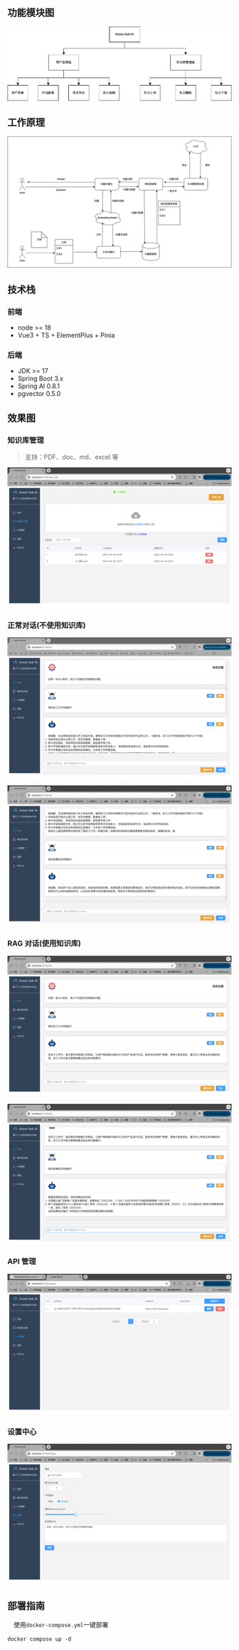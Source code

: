 ## 功能模块图

![](doc/images/know-hub-ai-功能模块图.png)

## 工作原理

![](doc/images/know-hub-ai-工作原理.png)

## 技术栈

### 前端

- node >= 18
- Vue3 + TS + ElementPlus + Pinia

### 后端

- JDK >= 17
- Spring Boot 3.x
- Spring AI 0.8.1
- pgvector 0.5.0

## 效果图

### 知识库管理

> 支持：PDF、doc、md、excel 等

![alt text](./doc/images/know-hub.png)

### 正常对话(不使用知识库)

![alt text](./doc/images/no-rag.png)

![alt text](./doc/images/no-rag-1.png)

### RAG 对话(使用知识库)

![alt text](./doc/images/rag.png)

![alt text](./doc/images/rag-1.png)

### API 管理

![alt text](./doc/images/api-manage.png)

### 设置中心

![alt text](./doc/images/settings.png)

## 部署指南

&emsp;使用`docker-compose.yml`一键部署

```shell
docker compose up -d
```
